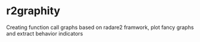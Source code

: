 # r2graphity
Creating function call graphs based on radare2 framwork, plot fancy graphs and extract behavior indicators
